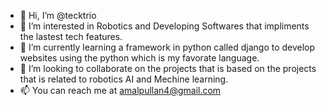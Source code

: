 - 👋 Hi, I’m @tecktrio
- 👀 I’m interested in Robotics and Developing Softwares that impliments the lastest tech features.
- 🌱 I’m currently learning a framework in python called django to develop websites using the python which is my favorate language.
- 💞️ I’m looking to collaborate on the projects that is based on the projects that is related to robotics AI and Mechine learning.
- 📫 You can reach me at amalpullan4@gmail.com

<!---
tecktrio/tecktrio is a ✨ special ✨ repository because its `README.md` (this file) appears on your GitHub profile.
You can click the Preview link to take a look at your changes.
--->
